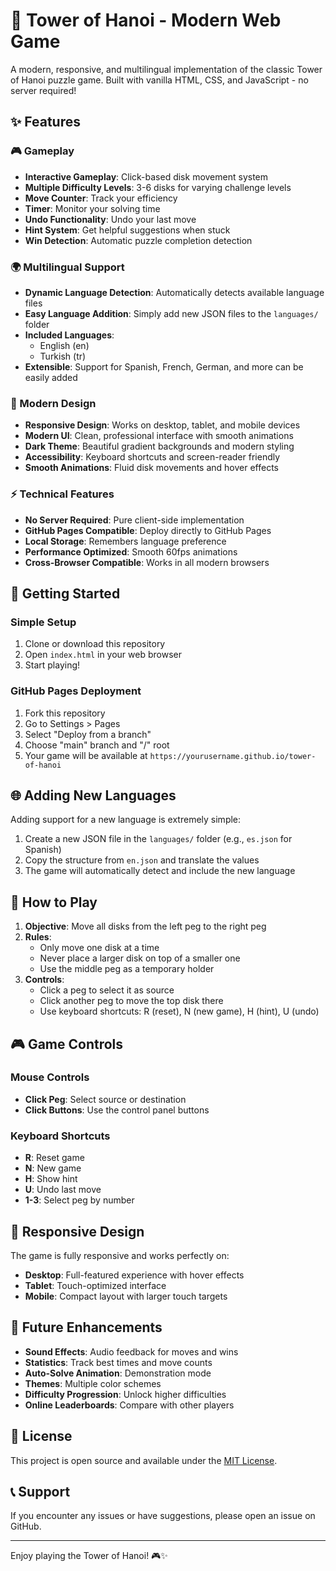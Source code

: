 # 🗼 Tower of Hanoi - Modern Web Game

A modern, responsive, and multilingual implementation of the classic Tower of Hanoi puzzle game. Built with vanilla HTML, CSS, and JavaScript - no server required!

## ✨ Features

### 🎮 Gameplay
- **Interactive Gameplay**: Click-based disk movement system
- **Multiple Difficulty Levels**: 3-6 disks for varying challenge levels
- **Move Counter**: Track your efficiency
- **Timer**: Monitor your solving time
- **Undo Functionality**: Undo your last move
- **Hint System**: Get helpful suggestions when stuck
- **Win Detection**: Automatic puzzle completion detection

### 🌍 Multilingual Support
- **Dynamic Language Detection**: Automatically detects available language files
- **Easy Language Addition**: Simply add new JSON files to the `languages/` folder
- **Included Languages**: 
  - English (en)
  - Turkish (tr)
- **Extensible**: Support for Spanish, French, German, and more can be easily added

### 🎨 Modern Design
- **Responsive Design**: Works on desktop, tablet, and mobile devices
- **Modern UI**: Clean, professional interface with smooth animations
- **Dark Theme**: Beautiful gradient backgrounds and modern styling
- **Accessibility**: Keyboard shortcuts and screen-reader friendly
- **Smooth Animations**: Fluid disk movements and hover effects

### ⚡ Technical Features
- **No Server Required**: Pure client-side implementation
- **GitHub Pages Compatible**: Deploy directly to GitHub Pages
- **Local Storage**: Remembers language preference
- **Performance Optimized**: Smooth 60fps animations
- **Cross-Browser Compatible**: Works in all modern browsers

## 🚀 Getting Started

### Simple Setup
1. Clone or download this repository
2. Open `index.html` in your web browser
3. Start playing!

### GitHub Pages Deployment
1. Fork this repository
2. Go to Settings > Pages
3. Select "Deploy from a branch"
4. Choose "main" branch and "/" root
5. Your game will be available at `https://yourusername.github.io/tower-of-hanoi`

## 🌐 Adding New Languages

Adding support for a new language is extremely simple:

1. Create a new JSON file in the `languages/` folder (e.g., `es.json` for Spanish)
2. Copy the structure from `en.json` and translate the values
3. The game will automatically detect and include the new language

## 🎯 How to Play

1. **Objective**: Move all disks from the left peg to the right peg
2. **Rules**:
   - Only move one disk at a time
   - Never place a larger disk on top of a smaller one
   - Use the middle peg as a temporary holder
3. **Controls**:
   - Click a peg to select it as source
   - Click another peg to move the top disk there
   - Use keyboard shortcuts: R (reset), N (new game), H (hint), U (undo)

## 🎮 Game Controls

### Mouse Controls
- **Click Peg**: Select source or destination
- **Click Buttons**: Use the control panel buttons

### Keyboard Shortcuts
- **R**: Reset game
- **N**: New game
- **H**: Show hint
- **U**: Undo last move
- **1-3**: Select peg by number

## 📱 Responsive Design

The game is fully responsive and works perfectly on:
- **Desktop**: Full-featured experience with hover effects
- **Tablet**: Touch-optimized interface
- **Mobile**: Compact layout with larger touch targets

## 🌟 Future Enhancements

- **Sound Effects**: Audio feedback for moves and wins
- **Statistics**: Track best times and move counts
- **Auto-Solve Animation**: Demonstration mode
- **Themes**: Multiple color schemes
- **Difficulty Progression**: Unlock higher difficulties
- **Online Leaderboards**: Compare with other players

## 📄 License

This project is open source and available under the [MIT License](LICENSE).

## 📞 Support

If you encounter any issues or have suggestions, please open an issue on GitHub.

---

Enjoy playing the Tower of Hanoi! 🎮✨